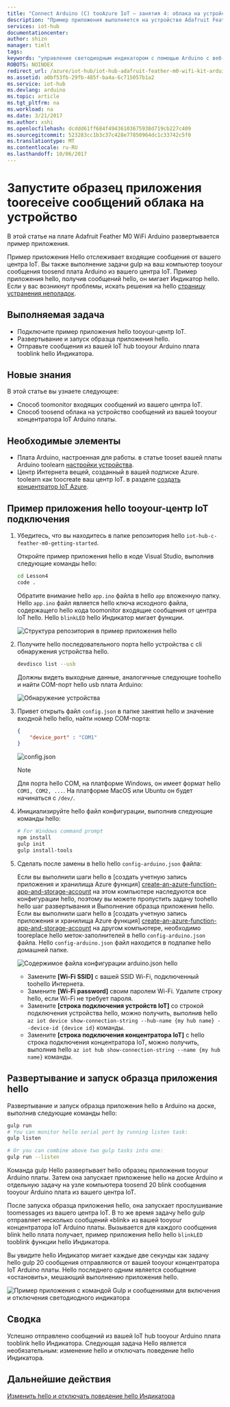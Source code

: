 ```yaml
---
title: "Connect Arduino (C) tooAzure IoT — занятия 4: облака на устройство | Документы Microsoft"
description: "Пример приложения выполняется на устройстве Adafruit Feather M0 WiFi и отслеживает входящие сообщения от Центра Интернета вещей. Новая задача gulp отправляет сообщения tooAdafruit Растушевка M0 Wi-Fi из вашего hello tooblink концентратора IoT Индикатора."
services: iot-hub
documentationcenter: 
author: shizn
manager: timlt
tags: 
keywords: "управление светодиодным индикатором с помощью Arduino с веб-интерфейса, управление светодиодным индикатором с помощью Arduino через веб-интерфейс"
ROBOTS: NOINDEX
redirect_url: /azure/iot-hub/iot-hub-adafruit-feather-m0-wifi-kit-arduino-get-started
ms.assetid: a0bf53fb-29fb-485f-ba4a-6c715057b1a2
ms.service: iot-hub
ms.devlang: arduino
ms.topic: article
ms.tgt_pltfrm: na
ms.workload: na
ms.date: 3/21/2017
ms.author: xshi
ms.openlocfilehash: dcddd61ff684f49436103675938d719cb227c409
ms.sourcegitcommit: 523283cc1b3c37c428e77850964dc1c33742c5f0
ms.translationtype: MT
ms.contentlocale: ru-RU
ms.lasthandoff: 10/06/2017
---
```

# <a name="run-a-sample-application-tooreceive-cloud-to-device-messages"></a>Запустите образец приложения tooreceive сообщений облака на устройство
В этой статье на плате Adafruit Feather M0 WiFi Arduino развертывается пример приложения.

Пример приложения Hello отслеживает входящие сообщения от вашего центра IoT. Вы также выполнение задачи gulp на ваш компьютер tooyour сообщения toosend плата Arduino из вашего центра IoT. Пример приложения hello, получив сообщений hello, он мигает Индикатор hello. Если у вас возникнут проблемы, искать решения на hello [страницу устранения неполадок][troubleshooting].

## <a name="what-you-will-do"></a>Выполняемая задача
* Подключите пример приложения hello tooyour-центр IoT.
* Развертывание и запуск образца приложения hello.
* Отправьте сообщения из вашей IoT hub tooyour Arduino плата tooblink hello Индикатора.

## <a name="what-you-will-learn"></a>Новые знания
В этой статье вы узнаете следующее:
* Способ toomonitor входящих сообщений из вашего центра IoT.
* Способ toosend облака на устройство сообщений из вашей tooyour концентратора IoT Arduino платы.

## <a name="what-you-need"></a>Необходимые элементы
* Плата Arduino, настроенная для работы. в статье tooset вашей платы Arduino toolearn [настройки устройства][configure-your-device].
* Центр Интернета вещей, созданный в вашей подписке Azure. toolearn как toocreate ваш центр IoT. в разделе [создать концентратор IoT Azure][create-your-azure-iot-hub].

## <a name="connect-hello-sample-application-tooyour-iot-hub"></a>Пример приложения hello tooyour-центр IoT подключения

1. Убедитесь, что вы находитесь в папке репозитория hello `iot-hub-c-feather-m0-getting-started`.

   Откройте пример приложения hello в коде Visual Studio, выполнив следующие команды hello:

   ```bash
   cd Lesson4
   code .
   ```

   Обратите внимание hello `app.ino` файла в hello `app` вложенную папку. Hello `app.ino` файл является hello ключа исходного файла, содержащего hello кода toomonitor входящие сообщения от центра IoT hello. Hello `blinkLED` hello Индикатор мигает функции.

   ![Структура репозитория в пример приложения hello][repo-structure]

2. Получите hello последовательного порта hello устройства с cli обнаружения устройства hello.

   ```bash
   devdisco list --usb
   ```

   Должны видеть выходные данные, аналогичные следующие toohello и найти COM-порт hello usb плата Arduino:

   ![Обнаружение устройства][device-discovery]

3. Привет открыть файл `config.json` в папке занятия hello и значение входной hello hello, найти номер COM-порта:

   ```json
   {
       "device_port" : "COM1"
   }
   ```

   ![config.json][config-json]

   > [!NOTE]
   > Для порта hello COM, на платформе Windows, он имеет формат hello `COM1, COM2, ...`. На платформе MacOS или Ubuntu он будет начинаться с `/dev/`.

4. Инициализируйте hello файл конфигурации, выполнив следующие команды hello:

   ```bash
   # For Windows command prompt
   npm install
   gulp init
   gulp install-tools
   ```

5. Сделать после замены в hello hello `config-arduino.json` файла:

   Если вы выполнили шаги hello в [создать учетную запись приложения и хранилища Azure функция] [ create-an-azure-function-app-and-storage-account] на этом компьютере наследуются все конфигурации hello, поэтому вы можете пропустить задачу toohello hello шаг развертывания и Выполнение образца приложения hello. Если вы выполнили шаги hello в [создать учетную запись приложения и хранилища Azure функция] [ create-an-azure-function-app-and-storage-account] на другом компьютере, необходимо tooreplace hello меток-заполнителей в hello `config-arduino.json` файла. Hello `config-arduino.json` файл находится в подпапке hello домашней папке.

   ![Содержимое файла конфигурации arduino.json hello][config-arduino-json]

   * Замените **[Wi-Fi SSID]** с вашей SSID Wi-Fi, подключенный toohello Интернета.
   * Замените **[Wi-Fi password]** своим паролем Wi-Fi. Удалите строку hello, если Wi-Fi не требует пароля.
   * Замените **[строка подключения устройств IoT]** со строкой подключения устройства hello, можно получить, выполнив hello `az iot device show-connection-string --hub-name {my hub name} --device-id {device id}` команды.
   * Замените **[строка подключения концентратора IoT]** с hello строка подключения концентратора IoT, можно получить, выполнив hello `az iot hub show-connection-string --name {my hub name}` команды.

## <a name="deploy-and-run-hello-sample-application"></a>Развертывание и запуск образца приложения hello
Развертывание и запуск образца приложения hello в Arduino на доске, выполнив следующие команды hello:

```bash
gulp run
# You can monitor hello serial port by running listen task:
gulp listen

# Or you can combine above two gulp tasks into one:
gulp run --listen
```

Команда gulp Hello развертывает hello образец приложения tooyour Arduino платы. Затем она запускает приложение hello на доске Arduino и отдельную задачу на узле компьютера toosend 20 blink сообщения tooyour Arduino плата из вашего центра IoT.

После запуска образца приложения hello, она запускает прослушивание toomessages из вашего центра IoT. В то же время задачу hello gulp отправляет несколько сообщений «blink» из вашей tooyour концентратора IoT Arduino платы. Вызывается для каждого сообщения blink hello плата получает, пример приложения hello hello `blinkLED` tooblink функции hello Индикатора.

Вы увидите hello Индикатор мигает каждые две секунды как задачу hello gulp 20 сообщения отправляются от вашей tooyour концентратора IoT Arduino платы. Hello последнего одним является сообщение «остановить», мешающий выполнению приложения hello.

![Пример приложения с командой Gulp и сообщениями для включения и отключения светодиодного индикатора][sample-application]

## <a name="summary"></a>Сводка
Успешно отправлено сообщений из вашей IoT hub tooyour Arduino плата tooblink hello Индикатора. Следующая задача Hello является необязательным: изменение hello и отключать поведение hello Индикатора.

## <a name="next-steps"></a>Дальнейшие действия
[Изменить hello и отключать поведение hello Индикатора][change-the-on-and-off-led-behavior]


<!-- Images and links -->

[troubleshooting]: iot-hub-adafruit-feather-m0-wifi-kit-arduino-troubleshooting.md
[configure-your-device]: iot-hub-adafruit-feather-m0-wifi-kit-arduino-lesson1-configure-your-device.md
[create-your-azure-iot-hub]: iot-hub-adafruit-feather-m0-wifi-kit-arduino-lesson2-prepare-azure-iot-hub.md
[repo-structure]: media/iot-hub-adafruit-feather-m0-wifi-lessons/lesson4/repo_structure_arduino.png
[device-discovery]: media/iot-hub-adafruit-feather-m0-wifi-lessons/lesson1/device_discovery.png
[config-json]: media/iot-hub-adafruit-feather-m0-wifi-lessons/lesson1/vscode-config-mac.png
[create-an-azure-function-app-and-storage-account]: iot-hub-adafruit-feather-m0-wifi-kit-arduino-lesson3-deploy-resource-manager-template.md
[config-arduino-json]: media/iot-hub-adafruit-feather-m0-wifi-lessons/lesson4/config-arduino.png
[sample-application]: media/iot-hub-adafruit-feather-m0-wifi-lessons/lesson4/gulp_blink_arduino.png
[change-the-on-and-off-led-behavior]: iot-hub-adafruit-feather-m0-wifi-kit-arduino-lesson4-change-led-behavior.md